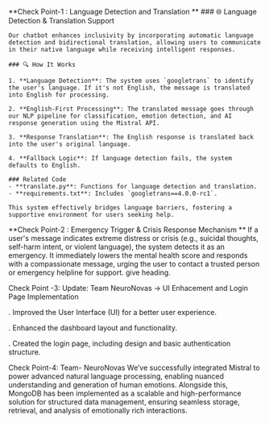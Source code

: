 **Check Point-1 : Language Detection and Translation **
    ### 🌐 Language Detection & Translation Support

    Our chatbot enhances inclusivity by incorporating automatic language detection and bidirectional translation, allowing users to communicate in their native language while receiving intelligent responses.
    
    ### 🔍 How It Works

    1. **Language Detection**: The system uses `googletrans` to identify the user's language. If it's not English, the message is translated into English for processing.
  
    2. **English-First Processing**: The translated message goes through our NLP pipeline for classification, emotion detection, and AI response generation using the Mistral API.

    3. **Response Translation**: The English response is translated back into the user's original language.

    4. **Fallback Logic**: If language detection fails, the system defaults to English.

    ### Related Code
    - **translate.py**: Functions for language detection and translation.
    - **requirements.txt**: Includes `googletrans==4.0.0-rc1`.

    This system effectively bridges language barriers, fostering a supportive environment for users seeking help.

**Check Point-2 : Emergency Trigger & Crisis Response Mechanism  **
    If a user's message indicates extreme distress or crisis (e.g., suicidal thoughts, self-harm intent, or violent language), the system detects it as an emergency. It immediately lowers the mental health score       and responds with a compassionate message, urging the user to contact a trusted person or emergency helpline for support.
    give heading.

Check Point -3: Update: Team NeuroNovas 
-> UI Enhacement and Login Page Implementation

 
. Improved the User Interface (UI) for a better user experience.

. Enhanced the dashboard layout and functionality.

. Created the login page, including design and basic authentication structure.

Check Point-4: Team- NeuroNovas 
We’ve successfully integrated Mistral to power advanced natural language processing, enabling nuanced understanding and generation of human emotions. Alongside this, MongoDB has been implemented as a scalable and high-performance solution for structured data management, ensuring seamless storage, retrieval, and analysis of emotionally rich interactions.

